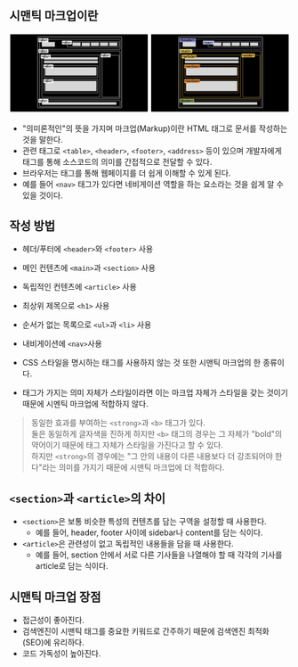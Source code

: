 ## 시맨틱 마크업이란
<img src="../Img/시맨틱마크업.png" />

- "의미론적인"의 뜻을 가지며 마크업(Markup)이란 HTML 태그로 문서를 작성하는 것을 말한다. 
- 관련 태그로 `<table>`, `<header>`, `<footer>`, `<address>` 등이 있으며 개발자에게 태그를 통해 소스코드의 의미를 간접적으로 전달할 수 있다. 
- 브라우저는 태그를 통해 웹페이지를 더 쉽게 이해할 수 있게 된다. 
- 예를 들어 `<nav>` 태그가 있다면 네비게이션 역할을 하는 요소라는 것을 쉽게 알 수 있을 것이다.

## 작성 방법
- 헤더/푸터에 `<header>`와 `<footer>` 사용
- 메인 컨텐츠에 `<main>`과 `<section>` 사용
- 독립적인 컨텐츠에 `<article>` 사용
- 최상위 제목으로 `<h1>` 사용
- 순서가 없는 목록으로 `<ul>`과 `<li>` 사용
- 내비게이션에 `<nav>`사용

- CSS 스타일을 명시하는 태그를 사용하지 않는 것 또한 시맨틱 마크업의 한 종류이다.
- 태그가 가지는 의미 자체가 스타일이라면 이는 마크업 자체가 스타일을 갖는 것이기 때문에 시멘틱 마크업에 적합하지 않다.
> 동일한 효과를 부여하는 `<strong>`과 `<b>` 태그가 있다.   
> 둘은 동일하게 글자색을 진하게 하지만 `<b>` 태그의 경우는 그 자체가 "bold"의 약어이기 때문에 태그 자체가 스타일을 가진다고 할 수 있다.   
> 하지만 `<strong>`의 경우에는 "그 안의 내용이 다른 내용보다 더 강조되어야 한다"라는 의미를 가지기 때문에 시맨틱 마크업에 더 적합하다.  

## `<section>`과 `<article>`의 차이
- `<section>`은 보통 비슷한 특성의 컨텐츠를 담는 구역을 설정할 때 사용한다.
  - 예를 들어, header, footer 사이에 sidebar나 content를 담는 식이다.
- `<article>`은 관련성이 없고 독립적인 내용들을 담을 때 사용한다.
  - 예를 들어, section 안에서 서로 다른 기사들을 나열해야 할 때 각각의 기사를 article로 담는 식이다.


## 시맨틱 마크업 장점
- 접근성이 좋아진다.
- 검색엔진이 시맨틱 태그를 중요한 키워드로 간주하기 때문에 검색엔진 최적화(SEO)에 유리하다.
- 코드 가독성이 높아진다.